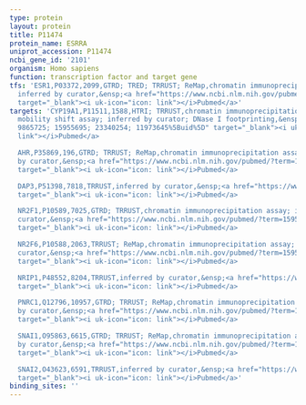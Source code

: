 ```yaml
---
type: protein
layout: protein
title: P11474
protein_name: ESRRA
uniprot_accession: P11474
ncbi_gene_id: '2101'
organism: Homo sapiens
function: transcription factor and target gene
tfs: 'ESR1,P03372,2099,GTRD; TRED; TRRUST; ReMap,chromatin immunoprecipitation assay;
  inferred by curator,&ensp;<a href="https://www.ncbi.nlm.nih.gov/pubmed/?term=12960079%5Buid%5D"
  target="_blank"><i uk-icon="icon: link"></i>Pubmed</a>'
targets: 'CYP19A1,P11511,1588,HTRI; TRRUST,chromatin immunoprecipitation assay; electrophoretic
  mobility shift assay; inferred by curator; DNase I footprinting,&ensp;<a href="https://www.ncbi.nlm.nih.gov/pubmed/?term=20351196;
  9865725; 15955695; 23340254; 11973645%5Buid%5D" target="_blank"><i uk-icon="icon:
  link"></i>Pubmed</a>

  AHR,P35869,196,GTRD; TRRUST; ReMap,chromatin immunoprecipitation assay; inferred
  by curator,&ensp;<a href="https://www.ncbi.nlm.nih.gov/pubmed/?term=10620335%5Buid%5D"
  target="_blank"><i uk-icon="icon: link"></i>Pubmed</a>

  DAP3,P51398,7818,TRRUST,inferred by curator,&ensp;<a href="https://www.ncbi.nlm.nih.gov/pubmed/?term=19536094%5Buid%5D"
  target="_blank"><i uk-icon="icon: link"></i>Pubmed</a>

  NR2F1,P10589,7025,GTRD; TRRUST,chromatin immunoprecipitation assay; inferred by
  curator,&ensp;<a href="https://www.ncbi.nlm.nih.gov/pubmed/?term=15955695%5Buid%5D"
  target="_blank"><i uk-icon="icon: link"></i>Pubmed</a>

  NR2F6,P10588,2063,TRRUST; ReMap,chromatin immunoprecipitation assay; inferred by
  curator,&ensp;<a href="https://www.ncbi.nlm.nih.gov/pubmed/?term=15955695%5Buid%5D"
  target="_blank"><i uk-icon="icon: link"></i>Pubmed</a>

  NRIP1,P48552,8204,TRRUST,inferred by curator,&ensp;<a href="https://www.ncbi.nlm.nih.gov/pubmed/?term=16923809%5Buid%5D"
  target="_blank"><i uk-icon="icon: link"></i>Pubmed</a>

  PNRC1,Q12796,10957,GTRD; TRRUST; ReMap,chromatin immunoprecipitation assay; inferred
  by curator,&ensp;<a href="https://www.ncbi.nlm.nih.gov/pubmed/?term=10894149%5Buid%5D"
  target="_blank"><i uk-icon="icon: link"></i>Pubmed</a>

  SNAI1,O95863,6615,GTRD; TRRUST; ReMap,chromatin immunoprecipitation assay; inferred
  by curator,&ensp;<a href="https://www.ncbi.nlm.nih.gov/pubmed/?term=15955695%5Buid%5D"
  target="_blank"><i uk-icon="icon: link"></i>Pubmed</a>

  SNAI2,O43623,6591,TRRUST,inferred by curator,&ensp;<a href="https://www.ncbi.nlm.nih.gov/pubmed/?term=15955695%5Buid%5D"
  target="_blank"><i uk-icon="icon: link"></i>Pubmed</a>'
binding_sites: ''
---
```

